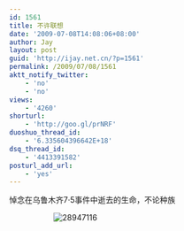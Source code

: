 ```yaml
---
id: 1561
title: 不许联想
date: '2009-07-08T14:08:06+08:00'
author: Jay
layout: post
guid: 'http://ijay.net.cn/?p=1561'
permalink: /2009/07/08/1561
aktt_notify_twitter:
    - 'no'
    - 'no'
views:
    - '4260'
shorturl:
    - 'http://goo.gl/prNRF'
duoshuo_thread_id:
    - '6.335604396642E+18'
dsq_thread_id:
    - '4413391582'
posturl_add_url:
    - 'yes'
---
```


<!-- wp:paragraph -->
<p>悼念在乌鲁木齐7·5事件中逝去的生命，不论种族</p>
<!-- /wp:paragraph -->

<!-- wp:gallery {"linkTo":"attachment"} -->
<figure class="wp-block-gallery has-nested-images columns-default is-cropped"><!-- wp:image {"id":1560} -->
<figure class="wp-block-image"><img src="http://www.jayxu.com/log/wp-content/uploads/2009/07/28947116.JPG" alt="28947116" class="wp-image-1560" title="28947116"/></figure>
<!-- /wp:image --></figure>
<!-- /wp:gallery -->